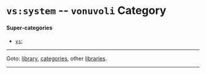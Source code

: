 

<a id='category__vonuvoli__vs_3a_system'></a>

# `vs:system` -- `vonuvoli` Category


<a id='category__vonuvoli__vs_3a_system__super-categories'></a>

#### Super-categories

 * [`vs`](../../vonuvoli/categories/vs.md#category__vonuvoli__vs);

----

Goto: [library](../../vonuvoli/_index.md#library__vonuvoli), [categories](../../vonuvoli/categories/_index.md#toc__vonuvoli__categories), other [libraries](../../_libraries.md#toc__libraries).

----

